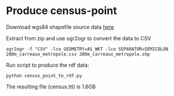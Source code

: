# Produce census-point

Download wgs84 shapefile source data [here](http://data.cquest.org/insee_carroyage/200m_carreaux_metropole_shapefile_wgs84.zip)

Extract from zip and use ogr2ogr to convert the data to CSV
```
ogr2ogr -f "CSV" -lco GEOMETRY=AS_WKT -lco SEPARATOR=SEMICOLON 200m_carreaux_metropole.csv 200m_carreaux_metropole.shp
```

Run script to produce the rdf data:
```
python census_point_to_rdf.py
```

The resulting file (census.ttl) is 1.6GB
